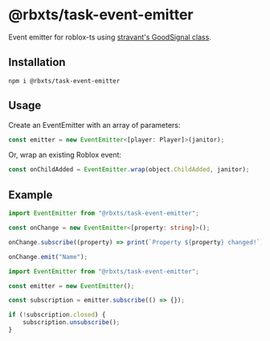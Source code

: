 # @rbxts/task-event-emitter

Event emitter for roblox-ts using [stravant's GoodSignal class](https://devforum.roblox.com/t/lua-signal-class-comparison-optimal-goodsignal-class/1387063).

## Installation

```
npm i @rbxts/task-event-emitter
```

## Usage

Create an EventEmitter with an array of parameters:

```ts
const emitter = new EventEmitter<[player: Player]>(janitor);
```

Or, wrap an existing Roblox event:

```ts
const onChildAdded = EventEmitter.wrap(object.ChildAdded, janitor);
```

## Example

```ts
import EventEmitter from "@rbxts/task-event-emitter";

const onChange = new EventEmitter<[property: string]>();

onChange.subscribe((property) => print(`Property ${property} changed!`));

onChange.emit("Name");
```

```ts
import EventEmitter from "@rbxts/task-event-emitter";

const emitter = new EventEmitter();

const subscription = emitter.subscribe(() => {});

if (!subscription.closed) {
	subscription.unsubscribe();
}
```

